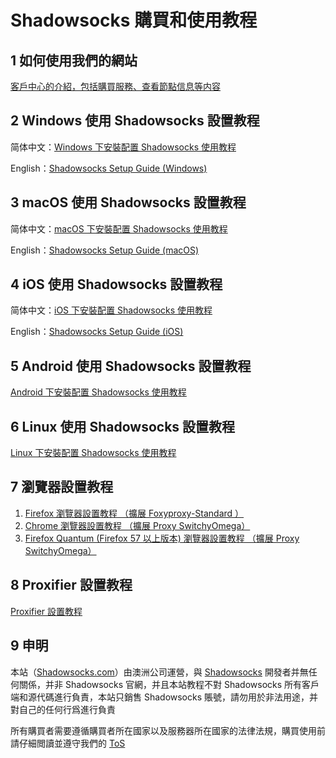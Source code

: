 # Shadowsocks 購買和使用教程

## 1 如何使用我們的網站

[客戶中心的介紹，包括購買服務、查看節點信息等内容](1-introduction-of-client-portal.md)

## 2 Windows 使用 Shadowsocks 設置教程

简体中文：[Windows 下安裝配置 Shadowsocks 使用教程](2-windows-settings.md)  

English：[Shadowsocks Setup Guide (Windows)](2-windows-settings-eng.md)

## 3 macOS 使用 Shadowsocks 設置教程

简体中文：[macOS 下安裝配置 Shadowsocks 使用教程](3-macOS-setup-guide-cn.md)  

English：[Shadowsocks Setup Guide (macOS)](3-macOS-setup-guide-en.md)

## 4 iOS 使用 Shadowsocks 設置教程

简体中文：[iOS 下安裝配置 Shadowsocks 使用教程](4-ios-setup-guide-cn.md)  

English：[Shadowsocks Setup Guide (iOS)](4-ios-setup-guide-en.md)

## 5 Android 使用 Shadowsocks 設置教程

[Android 下安裝配置 Shadowsocks 使用教程](https://github.com/Shadowsocks-Wiki/shadowsocks/blob/master/5-android-settings.md)

## 6 Linux 使用 Shadowsocks 設置教程

[Linux 下安裝配置 Shadowsocks 使用教程](https://github.com/Shadowsocks-Wiki/shadowsocks/blob/master/6-linux-settings.md)

## 7 瀏覽器設置教程

1. [Firefox 瀏覽器設置教程 （擴展 Foxyproxy-Standard ）](https://github.com/Shadowsocks-Wiki/shadowsocks/blob/master/7-1-firefox-settings.md)
2. [Chrome 瀏覽器設置教程 （擴展 Proxy SwitchyOmega）](https://github.com/Shadowsocks-Wiki/shadowsocks/blob/master/7-2-chrome-settings.md)
3. [Firefox Quantum (Firefox 57 以上版本) 瀏覽器設置教程 （擴展 Proxy SwitchyOmega）](https://github.com/Shadowsocks-Wiki/shadowsocks/blob/master/7-3-firefox-quantum-settings.md)

## 8 Proxifier 設置教程

[Proxifier 設置教程](https://github.com/Shadowsocks-Wiki/shadowsocks/blob/master/8-proxifier-settings.md)

## 9 申明

本站（[Shadowsocks.com](https://shadowsocks.com/)）由澳洲公司運營，與 [Shadowsocks](https://github.com/shadowsocks) 開發者并無任何關係，并非 Shadowsocks 官網，并且本站教程不對 Shadowsocks 所有客戶端和源代碼進行負責，本站只銷售 Shadowsocks 賬號，請勿用於非法用途，并對自己的任何行爲進行負責

所有購買者需要遵循購買者所在國家以及服務器所在國家的法律法規，購買使用前請仔細閲讀並遵守我們的 [ToS](https://shadowsocks.com/tos.html)
